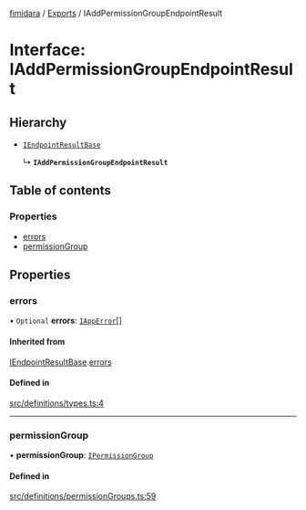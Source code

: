 [fimidara](../README.md) / [Exports](../modules.md) / IAddPermissionGroupEndpointResult

# Interface: IAddPermissionGroupEndpointResult

## Hierarchy

- [`IEndpointResultBase`](IEndpointResultBase.md)

  ↳ **`IAddPermissionGroupEndpointResult`**

## Table of contents

### Properties

- [errors](IAddPermissionGroupEndpointResult.md#errors)
- [permissionGroup](IAddPermissionGroupEndpointResult.md#permissiongroup)

## Properties

### errors

• `Optional` **errors**: [`IAppError`](IAppError.md)[]

#### Inherited from

[IEndpointResultBase](IEndpointResultBase.md).[errors](IEndpointResultBase.md#errors)

#### Defined in

[src/definitions/types.ts:4](https://github.com/softkave/files-js/blob/852341e/src/definitions/types.ts#L4)

___

### permissionGroup

• **permissionGroup**: [`IPermissionGroup`](IPermissionGroup.md)

#### Defined in

[src/definitions/permissionGroups.ts:59](https://github.com/softkave/files-js/blob/852341e/src/definitions/permissionGroups.ts#L59)
